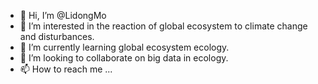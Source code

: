- 👋 Hi, I’m @LidongMo
- 👀 I’m interested in the reaction of global ecosystem to climate change and disturbances.
- 🌱 I’m currently learning global ecosystem ecology.
- 💞️ I’m looking to collaborate on big data in ecology.
- 📫 How to reach me ...

<!---
LidongMo/LidongMo is a ✨ special ✨ repository because its `README.md` (this file) appears on your GitHub profile.
You can click the Preview link to take a look at your changes.
--->
